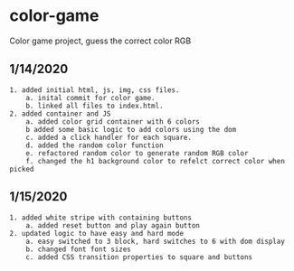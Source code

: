 # color-game
Color game project, guess the correct color RGB

## 1/14/2020
    1. added initial html, js, img, css files.
        a. inital commit for color game.
        b. linked all files to index.html.
    2. added container and JS 
        a. added color grid container with 6 colors
        b added some basic logic to add colors using the dom
        c. added a click handler for each square.
        d. added the random color function
        e. refactored random color to generate random RGB color
        f. changed the h1 background color to refelct correct color when picked
## 1/15/2020
    1. added white stripe with containing buttons
        a. added reset button and play again button
    2. updated logic to have easy and hard mode
        a. easy switched to 3 block, hard switches to 6 with dom display
        b. changed font font sizes
        c. added CSS transition properties to square and buttons
